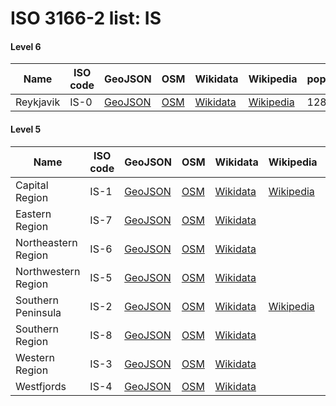 # ISO 3166-2 list: IS


#### Level 6
Name | ISO code | GeoJSON | OSM | Wikidata | Wikipedia | population 
--- | --- | --- | --- | --- | --- | --- 
Reykjavik | IS-0 | [GeoJSON](../../export/geojson/q7/iso2/IS/IS-0.geojson) | [OSM](https://www.openstreetmap.org/relation/2580605) | [Wikidata](https://www.wikidata.org/wiki/Q1764) | [Wikipedia](http://en.wikipedia.org/wiki/is%3AReykjav%C3%ADk) | 128793


#### Level 5
Name | ISO code | GeoJSON | OSM | Wikidata | Wikipedia | population 
--- | --- | --- | --- | --- | --- | --- 
Capital Region | IS-1 | [GeoJSON](../../export/geojson/q7/iso2/IS/IS-1.geojson) | [OSM](https://www.openstreetmap.org/relation/3881596) | [Wikidata](https://www.wikidata.org/wiki/Q203304) | [Wikipedia](http://en.wikipedia.org/wiki/is%3AH%C3%B6fu%C3%B0borgarsv%C3%A6%C3%B0i%C3%B0) | 213619
Eastern Region | IS-7 | [GeoJSON](../../export/geojson/q7/iso2/IS/IS-7.geojson) | [OSM](https://www.openstreetmap.org/relation/4001011) | [Wikidata](https://www.wikidata.org/wiki/Q220663) |  | 15300
Northeastern Region | IS-6 | [GeoJSON](../../export/geojson/q7/iso2/IS/IS-6.geojson) | [OSM](https://www.openstreetmap.org/relation/4001055) | [Wikidata](https://www.wikidata.org/wiki/Q241551) |  | 29361
Northwestern Region | IS-5 | [GeoJSON](../../export/geojson/q7/iso2/IS/IS-5.geojson) | [OSM](https://www.openstreetmap.org/relation/4001076) | [Wikidata](https://www.wikidata.org/wiki/Q210866) |  | 7392
Southern Peninsula | IS-2 | [GeoJSON](../../export/geojson/q7/iso2/IS/IS-2.geojson) | [OSM](https://www.openstreetmap.org/relation/4002388) | [Wikidata](https://www.wikidata.org/wiki/Q212768) | [Wikipedia](http://en.wikipedia.org/wiki/is%3ASu%C3%B0urnes) | 21431
Southern Region | IS-8 | [GeoJSON](../../export/geojson/q7/iso2/IS/IS-8.geojson) | [OSM](https://www.openstreetmap.org/relation/4002410) | [Wikidata](https://www.wikidata.org/wiki/Q204796) |  | 23311
Western Region | IS-3 | [GeoJSON](../../export/geojson/q7/iso2/IS/IS-3.geojson) | [OSM](https://www.openstreetmap.org/relation/4001119) | [Wikidata](https://www.wikidata.org/wiki/Q221791) |  | 15766
Westfjords | IS-4 | [GeoJSON](../../export/geojson/q7/iso2/IS/IS-4.geojson) | [OSM](https://www.openstreetmap.org/relation/4001093) | [Wikidata](https://www.wikidata.org/wiki/Q727267) |  | 6883
